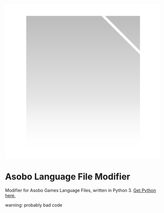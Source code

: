 ![Icon](/Assets/icon.png)
# Asobo Language File Modifier
Modifier for Asobo Games Language Files, written in Python 3. [Get Python here.](https://www.python.org)

warning: probably bad code
